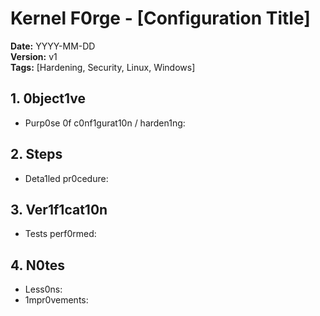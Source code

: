 # Kernel F0rge - [Configuration Title]

**Date:** YYYY-MM-DD  
**Version:** v1  
**Tags:** [Hardening, Security, Linux, Windows]

## 1. 0bject1ve
- Purp0se 0f c0nf1gurat10n / harden1ng:

## 2. Steps
- Deta1led pr0cedure:

## 3. Ver1f1cat10n
- Tests perf0rmed:

## 4. N0tes
- Less0ns:
- 1mpr0vements:
